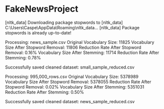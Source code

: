 # FakeNewsProject

[nltk_data] Downloading package stopwords to
[nltk_data]     C:\Users\Caspe\AppData\Roaming\nltk_data...
[nltk_data]   Package stopwords is already up-to-date!

Processing: news_sample.csv
Original Vocabulary Size: 11825
Vocabulary Size After Stopword Removal: 11806
Reduction Rate After Stopword Removal: 0.16%
Vocabulary Size After Stemming: 11714
Reduction Rate After Stemming: 0.78%

 Successfully saved cleaned dataset: small_sample_reduced.csv

Processing: 995,000_rows.csv
Original Vocabulary Size: 5378989
Vocabulary Size After Stopword Removal: 5378055
Reduction Rate After Stopword Removal: 0.02%
Vocabulary Size After Stemming: 5351031
Reduction Rate After Stemming: 0.50%

 Successfully saved cleaned dataset: news_sample_reduced.csv
